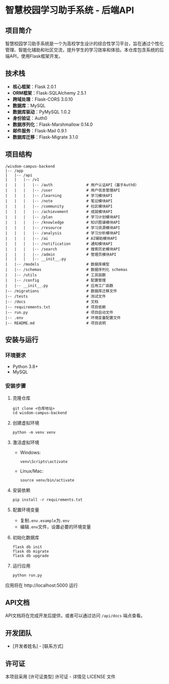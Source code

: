# 智慧校园学习助手系统 - 后端API

## 项目简介

智慧校园学习助手系统是一个为高校学生设计的综合性学习平台，旨在通过个性化管理、智能化辅助和社区交流，提升学生的学习效率和体验。本仓库包含系统的后端API，使用Flask框架开发。

## 技术栈

- **核心框架**：Flask 2.0.1
- **ORM框架**：Flask-SQLAlchemy 2.5.1
- **跨域处理**：Flask-CORS 3.0.10
- **数据库**：MySQL
- **数据库驱动**：PyMySQL 1.0.2
- **身份验证**：Auth0
- **数据序列化**：Flask-Marshmallow 0.14.0
- **邮件服务**：Flask-Mail 0.9.1
- **数据库迁移**：Flask-Migrate 3.1.0

## 项目结构

```
/wisdom-campus-backend
|-- /app
|   |-- /api
|   |   |-- /v1
|   |   |   |-- /auth               # 用户认证API（基于Auth0）
|   |   |   |-- /user               # 用户信息管理API
|   |   |   |-- /learning           # 学习模块API
|   |   |   |-- /note               # 笔记模块API
|   |   |   |-- /community          # 社区模块API
|   |   |   |-- /achievement        # 成就模块API
|   |   |   |-- /plan               # 学习计划模块API
|   |   |   |-- /knowledge          # 知识图谱模块API
|   |   |   |-- /resource           # 学习资源模块API
|   |   |   |-- /analysis           # 学习分析模块API
|   |   |   |-- /ai                 # AI辅助模块API
|   |   |   |-- /notification       # 通知模块API
|   |   |   |-- /search             # 搜索历史模块API
|   |   |   |-- /admin              # 管理员模块API
|   |   |   |-- __init__.py
|   |-- /models                     # 数据库模型
|   |-- /schemas                    # 数据序列化 schemas
|   |-- /utils                      # 工具函数
|   |-- /config                     # 配置管理
|   |-- __init__.py                 # 应用工厂函数
|-- /migrations                     # 数据库迁移文件
|-- /tests                          # 测试文件
|-- /docs                           # 文档
|-- requirements.txt                # 项目依赖
|-- run.py                          # 项目启动文件
|-- .env                            # 环境变量配置文件
|-- README.md                       # 项目说明
```

## 安装与运行

### 环境要求

- Python 3.8+
- MySQL

### 安装步骤

1. 克隆仓库
   ```
   git clone <仓库地址>
   cd wisdom-campus-backend
   ```

2. 创建虚拟环境
   ```
   python -m venv venv
   ```

3. 激活虚拟环境
   - Windows:
     ```
     venv\Scripts\activate
     ```
   - Linux/Mac:
     ```
     source venv/bin/activate
     ```

4. 安装依赖
   ```
   pip install -r requirements.txt
   ```

5. 配置环境变量
   - 复制`.env.example`为`.env`
   - 编辑`.env`文件，设置必要的环境变量

6. 初始化数据库
   ```
   flask db init
   flask db migrate
   flask db upgrade
   ```

7. 运行应用
   ```
   python run.py
   ```

应用将在 http://localhost:5000 运行

## API文档

API文档将在完成开发后提供，或者可以通过访问 `/api/docs` 端点查看。

## 开发团队

- [开发者姓名] - [联系方式]

## 许可证

本项目采用 [许可证类型] 许可证 - 详情见 LICENSE 文件 